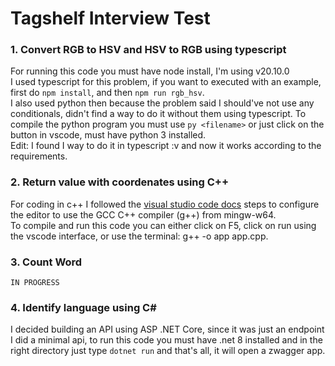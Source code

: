 # Tagshelf Interview Test

### 1. Convert RGB to HSV and HSV to RGB using typescript

For running this code you must have node install, I'm using v20.10.0 <br>
I used typescript for this problem, if you want to executed with an example, first do `npm install`, and then `npm run rgb_hsv`. <br>
I also used python then because the problem said I should've not use any conditionals, didn't find a way to do it without them using typescript. To compile the python program you must use `py <filename>` or just click on the button in vscode, must have python 3 installed. <br>
Edit: I found I way to do it in typescript :v and now it works according to the requirements.

### 2. Return value with coordenates using C++

For coding in c++ I followed the [visual studio code docs](https://code.visualstudio.com/docs/cpp/config-mingw) steps to configure the editor to use the GCC C++ compiler (g++) from mingw-w64. <br>
To compile and run this code you can either click on F5, click on run using the vscode interface, or use the terminal: g++ -o app app.cpp.

### 3. Count Word

`IN PROGRESS`

### 4. Identify language using C#

I decided building an API using ASP .NET Core, since it was just an endpoint I did a minimal api, to run this code you must have .net 8 installed and in the right directory just type `dotnet run` and that's all, it will open a zwagger app.